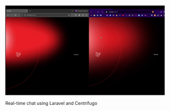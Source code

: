 ![](https://github.com/MelomiLight/chatCentrifugo/blob/main/article-video-1.gif)


Real-time chat using Laravel and Centrifugo

